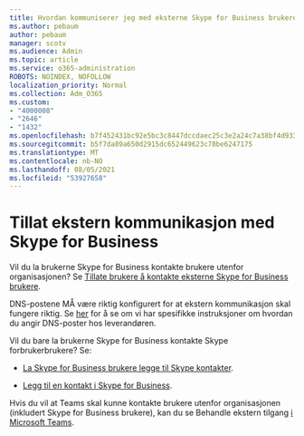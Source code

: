 ```yaml
---
title: Hvordan kommuniserer jeg med eksterne Skype for Business brukere
ms.author: pebaum
author: pebaum
manager: scotv
ms.audience: Admin
ms.topic: article
ms.service: o365-administration
ROBOTS: NOINDEX, NOFOLLOW
localization_priority: Normal
ms.collection: Adm_O365
ms.custom:
- "4000008"
- "2646"
- "1432"
ms.openlocfilehash: b7f452431bc92e5bc3c8447dccdaec25c3e2a24c7a38bf4d933d3f125e4d2d35
ms.sourcegitcommit: b5f7da89a650d2915dc652449623c78be6247175
ms.translationtype: MT
ms.contentlocale: nb-NO
ms.lasthandoff: 08/05/2021
ms.locfileid: "53927658"
---
```

# <a name="allow-external-communications-with-skype-for-business"></a>Tillat ekstern kommunikasjon med Skype for Business 

Vil du la brukerne Skype for Business kontakte brukere utenfor organisasjonen? Se [Tillate brukere å kontakte eksterne Skype for Business brukere](https://docs.microsoft.com/skypeforbusiness/set-up-skype-for-business-online/allow-users-to-contact-external-skype-for-business-users).

DNS-postene MÅ være riktig konfigurert for at ekstern kommunikasjon skal fungere riktig. Se [her](https://docs.microsoft.com/microsoft-365/admin/get-help-with-domains/set-up-your-domain-host-specific-instructions) for å se om vi har spesifikke instruksjoner om hvordan du angir DNS-poster hos leverandøren. 

Vil du bare la brukerne Skype for Business kontakte Skype forbrukerbrukere? Se:

- [La Skype for Business brukere legge til Skype kontakter](https://docs.microsoft.com/skypeforbusiness/set-up-skype-for-business-online/let-skype-for-business-users-add-skype-contacts). 

- [Legg til en kontakt i Skype for Business](https://support.office.com/article/add-a-contact-in-skype-for-business-89338023-2adf-4f5c-90b6-f8b6f72fadd1).


Hvis du vil at Teams skal kunne kontakte brukere utenfor organisasjonen (inkludert Skype for Business brukere), kan du se Behandle ekstern tilgang [i Microsoft Teams](https://docs.microsoft.com/microsoftteams/let-your-teams-users-communicate-with-other-people). 